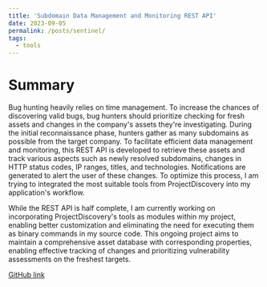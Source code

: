 ```yaml
---
title: 'Subdomain Data Management and Monitoring REST API'
date: 2023-09-05
permalink: /posts/sentinel/
tags:
  - tools
---
```

Summary
======
Bug hunting heavily relies on time management. To increase the chances of discovering valid bugs, bug hunters should prioritize checking for fresh assets and changes in the company's assets they're investigating. During the initial reconnaissance phase, hunters gather as many subdomains as possible from the target company. To facilitate efficient data management and monitoring, this REST API is developed to retrieve these assets and track various aspects such as newly resolved subdomains, changes in HTTP status codes, IP ranges, titles, and technologies. Notifications are generated to alert the user of these changes. To optimize this process, I am trying to integrated the most suitable tools from ProjectDiscovery into my application's workflow.

While the REST API is half complete, I am currently working on incorporating ProjectDiscovery's tools as modules within my project, enabling better customization and eliminating the need for executing them as binary commands in my source code. This ongoing project aims to maintain a comprehensive asset database with corresponding properties, enabling effective tracking of changes and prioritizing vulnerability assessments on the freshest targets.

[GitHub link](https://github.com/0xGwyn/Sentinel)
